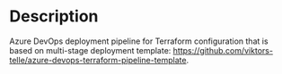 # Description

Azure DevOps deployment pipeline for Terraform configuration that is based on multi-stage deployment template: <https://github.com/viktors-telle/azure-devops-terraform-pipeline-template>.
